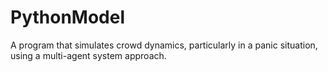 # PythonModel
A program that simulates crowd dynamics, particularly in a panic situation, using a multi-agent system approach.
